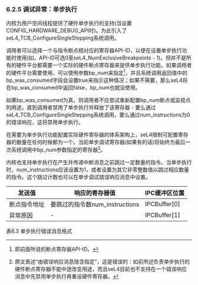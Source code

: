 ### 6.2.5  调试异常：单步执行

内核为用户空间线程提供了硬件单步执行的支持(当设置CONFIG_HARDWARE_DEBUG_API时)。为此引入了seL4_TCB_ConfigureSingleStepping系统调用。

调用者可以选择一个与指令断点相对应的寄存器API-ID，以便在设置单步执行功能时使用(如，API-ID可选0至seL4_NumExclusiveBreakpoints - 1)。但并不是所有的硬件平台都需要一个实际的硬件断点寄存器来提供单步执行功能。如果调用者的硬件平台需要使用，可以使用参数bp_num来指定[^1]，并且系统调用返回值中的bp_was_consumed字段会设置true来指示这种情况；如果不需要，那么seL4将在bp_was_consumed中返回false，bp_num也就没使用。

如果bp_was_consumed为真，则调用者不应尝试重新配置bp_num断点或监视点的用途，直到调用者禁用了单步执行并释放了该寄存器 - 要么通过seL4_TCB_ConfigureSingleStepping系统调用，要么通过num_instructions为0的错误响应，这将禁用单步执行。

在需要为单步执行功能配置实际硬件寄存器的体系架构上，seL4限制可配置寄存器的数量在任何时候都为一个。当前单步调试寄存器(如果有的话)将始终为最后一次系统调用中bp_num参数指定的寄存器[^2]。

内核也支持单步执行在产生并传递中断消息之前跳过一定数量的指令。当单步执行时，num_instructions应该设置为1，或者设置为其它非零整数值以跳过相应数量的指令。这个跳过计数也可以在单步调试错误响应消息中设置。

发送值 | 响应的寄存器值 | IPC缓冲区位置
--- | --- | ---
断点指令地址 | 要跳过的指令数num_instructions | IPCBuffer[0]
异常原因 | - | IPCBuffer[1]

表6.3 单步执行错误消息格式

[^1]: 即前面所说的断点寄存器API-ID。

[^2]: 原文表述“由错误响应消息隐含指定”，这是错误的：如前所述负责单步执行的硬件断点寄存器不能中途改变用途，而且seL4目前也不支持在一个错误响应消息中先禁用单步执行再重设硬件寄存器。
